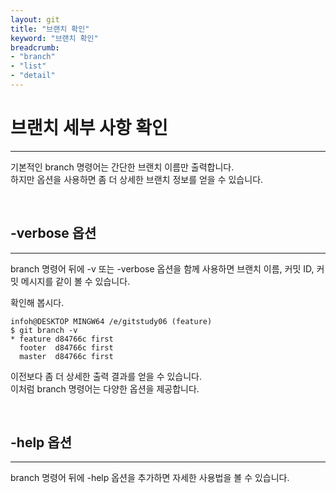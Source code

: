 ```yaml
---
layout: git
title: "브랜치 확인"
keyword: "브랜치 확인"
breadcrumb:
- "branch"
- "list"
- "detail"
---
```


# 브랜치 세부 사항 확인
---
기본적인 branch 명령어는 간단한 브랜치 이름만 출력합니다.  
하지만 옵션을 사용하면 좀 더 상세한 브랜치 정보를 얻을 수 있습니다.  

<br>

## -verbose 옵션
---
branch 명령어 뒤에 -v 또는 -verbose 옵션을 함께 사용하면 브랜치 이름, 커밋 ID, 커밋 메시지를 같이 볼 수 있습니다.  

확인해 봅시다.  
```
infoh@DESKTOP MINGW64 /e/gitstudy06 (feature)
$ git branch -v
* feature d84766c first
  footer  d84766c first
  master  d84766c first
```

이전보다 좀 더 상세한 출력 결과를 얻을 수 있습니다.  
이처럼 branch 명령어는 다양한 옵션을 제공합니다.  

<br>

## -help 옵션
---
branch 명령어 뒤에 -help 옵션을 추가하면 자세한 사용법을 볼 수 있습니다.  

<br><br>